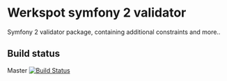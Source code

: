 # Werkspot symfony 2 validator
Symfony 2 validator package, containing additional constraints and more..

## Build status
Master  [![Build Status](https://travis-ci.org/Werkspot/symfony2-validator.svg?branch=master)](https://travis-ci.org/Werkspot/symfony2-validator)
